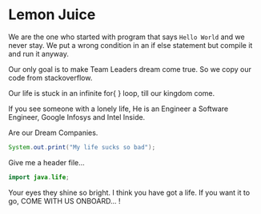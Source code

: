 # Lemon Juice


We are the one who started with program that says `Hello World` and we never stay. 
We put a wrong condition in an if else statement but compile it and run it anyway. 

Our only goal is to make Team Leaders dream come true.
So we copy our code from stackoverflow.

Our life is stuck in an infinite for{ } loop, till our kingdom come.

If you see someone with a lonely life, He is an Engineer a Software Engineer,
Google Infosys and Intel Inside.

Are our Dream Companies.



```java
System.out.print("My life sucks so bad");
```
Give me a header file...
```java
import java.life;
```



Your eyes they shine so bright.
I think you have got a life.
If you want it to go, COME WITH US ONBOARD... !

